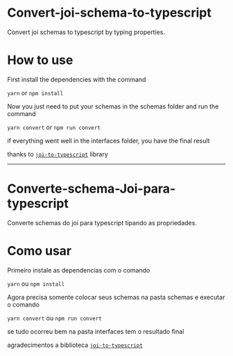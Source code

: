 # Convert-joi-schema-to-typescript
Convert joi schemas to typescript by typing properties.


# How to use

First install the dependencies with the command

`yarn` or `npm install`

Now you just need to put your schemas in the schemas folder and run the command

`yarn convert` or `npm run convert`

if everything went well in the interfaces folder, you have the final result

thanks to [`joi-to-typescript`](https://github.com/mrjono1/joi-to-typescript) library

---

# Converte-schema-Joi-para-typescript
Converte schemas do joi para typescript tipando as propriedades.

# Como usar

Primeiro instale as dependencias com o comando

`yarn` ou `npm install`

Agora precisa somente colocar seus schemas na pasta schemas e executar o comando

`yarn convert` ou `npm run convert`

se tudo ocorreu bem na pasta interfaces tem o resultado final

agradecimentos a biblioteca [`joi-to-typescript`](https://github.com/mrjono1/joi-to-typescript)
